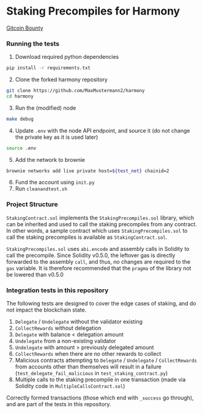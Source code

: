 # Staking Precompiles for Harmony
[Gitcoin Bounty](https://gitcoin.co/issue/harmony-one/bounties/77/100026734)

### Running the tests
1. Download required python dependencies
```bash
pip install -r requirements.txt
```
2. Clone the forked harmony repository
```bash
git clone https://github.com/MaxMustermann2/harmony
cd harmony
```
3. Run the (modified) node
```bash
make debug
```
4. Update `.env` with the node API endpoint, and source it (do not change the private key as it is used later)
```bash
source .env
```
5. Add the network to brownie
```bash
brownie networks add live private host=${test_net} chainid=2
```
6. Fund the account using `init.py`
7. Run `cleanandtest.sh`

### Project Structure
`StakingContract.sol` implements the `StakingPrecompiles.sol` library, which can be inherited and used to call the staking precompiles from any contract. In other words, a sample contract which uses `StakingPrecompiles.sol` to call the staking precompiles is available as `StakingContract.sol`.

`StakingPrecompiles.sol` uses `abi.encode` and assembly calls in Solidity to call the precompile. Since Solidity v0.5.0, the leftover gas is directly forwarded to the assembly `call`, and thus, no changes are required to the `gas` variable. It is therefore recommended that the `pragma` of the library not be lowered than v0.5.0

### Integration tests in this repository
The following tests are designed to cover the edge cases of staking, and do not impact the blockchain state.
1. `Delegate` / `Undelegate` without the validator existing
1. `CollectRewards` without delegation
1. `Delegate` with balance < delegation amount
1. `Undelegate` from a non-existing validator
1. `Undelegate` with amount > previously delegated amount
1. `CollectRewards` when there are no other rewards to collect
1. Malicious contracts attempting to `Delegate` / `Undelegate` / `CollectRewards` from accounts other than themselves will result in a failure (`test_delegate_fail_malicious` in `test_staking_contract.py`)
1. Multiple calls to the staking precompile in one transaction (made via Solidity code in `MultipleCallsContract.sol`)

Correctly formed transactions (those which end with `_success` go through), and are part of the tests in this repository.
